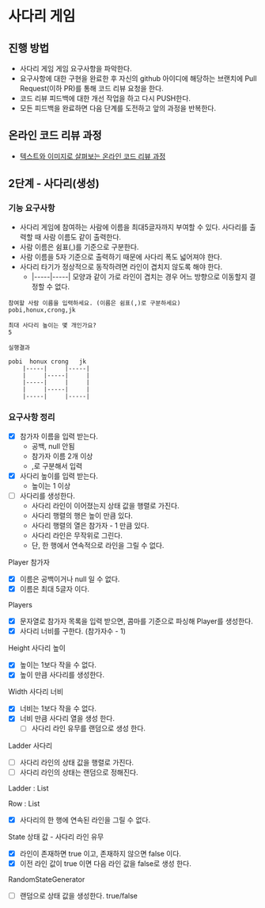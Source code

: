 # 사다리 게임
## 진행 방법
* 사다리 게임 게임 요구사항을 파악한다.
* 요구사항에 대한 구현을 완료한 후 자신의 github 아이디에 해당하는 브랜치에 Pull Request(이하 PR)를 통해 코드 리뷰 요청을 한다.
* 코드 리뷰 피드백에 대한 개선 작업을 하고 다시 PUSH한다.
* 모든 피드백을 완료하면 다음 단계를 도전하고 앞의 과정을 반복한다.

## 온라인 코드 리뷰 과정
* [텍스트와 이미지로 살펴보는 온라인 코드 리뷰 과정](https://github.com/nextstep-step/nextstep-docs/tree/master/codereview)

## 2단계 - 사다리(생성)

### 기능 요구사항
- 사다리 게임에 참여하는 사람에 이름을 최대5글자까지 부여할 수 있다. 사다리를 출력할 때 사람 이름도 같이 출력한다.
- 사람 이름은 쉼표(,)를 기준으로 구분한다.
- 사람 이름을 5자 기준으로 출력하기 때문에 사다리 폭도 넓어져야 한다.
- 사다리 타기가 정상적으로 동작하려면 라인이 겹치지 않도록 해야 한다.
  - |-----|-----| 모양과 같이 가로 라인이 겹치는 경우 어느 방향으로 이동할지 결정할 수 없다.

```
참여할 사람 이름을 입력하세요. (이름은 쉼표(,)로 구분하세요)
pobi,honux,crong,jk

최대 사다리 높이는 몇 개인가요?
5

실행결과

pobi  honux crong   jk
    |-----|     |-----|
    |     |-----|     |
    |-----|     |     |
    |     |-----|     |
    |-----|     |-----|

```

### 요구사항 정리
- [x] 참가자 이름을 입력 받는다.
  - 공백, null 안됨
  - 참가자 이름 2개 이상
  - ,로 구분해서 입력
- [x] 사다리 높이를 입력 받는다.
  - 높이는 1 이상
- [ ] 사다리를 생성한다.
  - 사다리 라인이 이어졌는지 상태 값을 행렬로 가진다. 
  - 사다리 행렬의 행은 높이 만큼 있다.
  - 사다리 행렬의 열은 참가자 - 1 만큼 있다.
  - 사다리 라인은 무작위로 그린다.
  - 단, 한 행에서 연속적으로 라인을 그릴 수 없다.

Player 참가자
- [x] 이름은 공백이거나 null 일 수 없다.
- [x] 이름은 최대 5글자 이다.

Players
- [x] 문자열로 참가자 목록을 입력 받으면, 콤마를 기준으로 파싱해 Player를 생성한다.
- [x] 사다리 너비를 구한다. (참가자수 - 1)

Height 사다리 높이
- [x] 높이는 1보다 작을 수 없다.
- [x] 높이 만큼 사다리를 생성한다.

Width 사다리 너비

- [x] 너비는 1보다 작을 수 없다.
- [x] 너비 만큼 사다리 열을 생성 한다.
  - [ ] 사다리 라인 유무를 랜덤으로 생성 한다.

Ladder 사다리
- [ ] 사다리 라인의 상태 값을 행렬로 가진다.
- [ ] 사다리 라인의 상태는 랜덤으로 정해진다.

Ladder : List<Row>

Row : List<State>
- [x] 사다리의 한 행에 연속된 라인을 그릴 수 없다.

State 상태 값 - 사다리 라인 유무

- [x] 라인이 존재하면 true 이고, 존재하지 않으면 false 이다.
- [x] 이전 라인 값이 true 이면 다음 라인 값을 false로 생성 한다.

RandomStateGenerator 
- [ ] 랜덤으로 상태 값을 생성한다. true/false